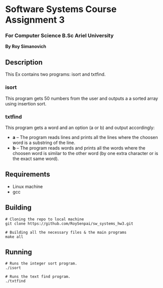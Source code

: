 # Software Systems Course Assignment 3
### For Computer Science B.Sc Ariel University

**By Roy Simanovich**

## Description
This Ex contains two programs: isort and txtfind.

### isort
This program gets 50 numbers from the user and outputs a
a sorted array using insertion sort.

### txtfind
This program gets a word and an option (a or b) and output
accordingly:
* **a** – The program reads lines and prints all the lines where the choosen word is a substring of the line.
* **b** – The program reads words and prints all the words where the choosen word is similar to the other word (by one extra character or is the exact same word).

## Requirements
* Linux machine
* gcc

## Building
```
# Cloning the repo to local machine
git clone https://github.com/RoySenpai/sw_systems_hw3.git

# Building all the necessary files & the main programs
make all
```

## Running
```
# Runs the integer sort program.
./isort

# Runs the text find program.
./txtfind
```

